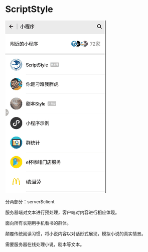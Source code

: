 # ScriptStyle
![image](https://github.com/XunMrh/ScriptStyle/blob/master/DemoShow.gif)


分两部分：server$client

服务器端对文本进行预处理，客户端对内容进行相应体现。

面向所有长期用手机看书的群体。

颠覆传统阅读习惯，将小说内容以对话形式展现，模拟小说的真实情景。

需要服务器在线处理小说，剧本等文本。
